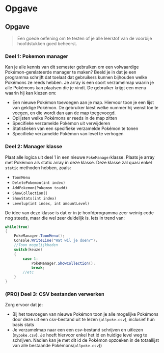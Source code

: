 # Opgave

## Opgave

> Een goede oefening om te testen of je alle leerstof van de voorbije hoofdstukken goed beheerst.

### Deel 1: Pokemon manager

Kan je alle kennis van dit semester gebruiken om een volwaardige Pokémon-gerelateerde manager te maken? Beeld je in dat je een programma schrijft dat toelaat dat gebruikers kunnen bijhouden welke Pokémons ze reeds hebben. Je array is een soort verzamelmap waarin je alle Pokémons kan plaatsen die je vindt. De gebruiker krijgt een menu waarin hij kan kiezen om:

* Een nieuwe Pokémon toevoegen aan je map. Hiervoor toon je een lijst van geldige Pokémon. De gebruiker kiest welke nummer hij wenst toe te voegen, en die wordt dan aan de map toegevoegd.
* Oplijsten welke Pokémons er reeds in de map zitten
* Specifieke verzamelde Pokémon uit verwijderen
* Statistieken van een specifieke verzamelde Pokémon te tonen
* Specifieke verzamelde Pokémon van level te verhogen

### Deel 2: Manager klasse

Plaat alle logica uit deel 1 in een nieuwe `PokeManager`klasse. Plaats je array met Pokémon als static array in deze klasse. Deze klasse zal quasi enkel `static` methoden hebben, zoals:

* `ToonMenu`
* `DeletePokemon(int index)`
* `AddPokemon(Pokemon toadd)`
* `ShowCollection()`
* `ShowStats(int index)`
* `Levelup(int index, int amountLevel)`

De idee van deze klasse is dat er in je hoofdprogramma zeer weinig code nog steeds, maar die wel zeer duidelijk is. Iets in trend van:

```csharp
while(true)
{
    PokeManager.ToonMenu();
    Console.WriteLine("Wat wil je doen?");
    //Toon mogelijkheden
    switch(keuze)
    {
        case 1:
            PokeManager.ShowCollection();
            break;
        //etc
    }
}
```

### \(PRO\) Deel 3: CSV bestanden verwerken

Zorg ervoor dat je:

* Bij het toevoegen van nieuwe Pokémon toon je alle mogelijke Pokémons door deze uit een csv-bestand uit te lezen \(`allpoke.csv`\), inclusief hun basis stats
* Je verzamelmap naar een een csv-bestand schrijven en uitlezen \(`mypoke.csv`\). Je hoeft hiervoor enkel het id en huidige level weg te schrijven. Nadien kan je met dit id de Pokémon opzoeken in de totaallijst van alle bestaande Pokémons\(`allpoke.csv`\)\)

